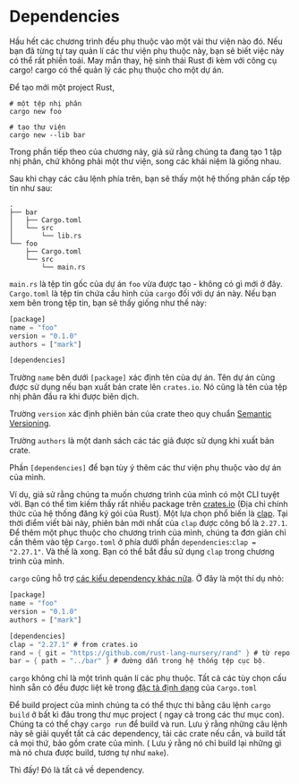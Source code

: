 # Dependencies

Hầu hết các chương trình đều phụ thuộc vào một vài thư viện nào đó. Nếu bạn đã từng tự tay quản lí các thư viện phụ thuộc này, bạn sẽ biết việc này có thể rất phiền toái. May mắn thay, hệ sinh thái Rust đi kèm với công cụ cargo! cargo có thể quản lý các phụ thuộc cho một dự án.

Để tạo mới một project Rust,

```rust,mdbook-runnable,editable
# một tệp nhị phân
cargo new foo

# tạo thư viện
cargo new --lib bar
```

Trong phần tiếp theo của chương này, giả sử rằng chúng ta đang tạo 1 tập nhị phân, chứ không phải một thư viện, song các khái niệm là giống nhau.

Sau khi chạy các câu lệnh phía trên, bạn sẽ thấy một hệ thống phân cấp tệp tin như sau: 

```rust,mdbook-runnable,editable
.
├── bar
│   ├── Cargo.toml
│   └── src
│       └── lib.rs
└── foo
    ├── Cargo.toml
    └── src
        └── main.rs
```
`main.rs` là tệp tin gốc của dự án `foo` vừa được tạo - không có gì mới ở đây. `Cargo.toml` là tệp tin chứa cấu hình của `cargo` đối với dự án này. Nếu bạn xem bên trong tệp tin, bạn sẽ thấy giống như thế này: 
```rust
[package]
name = "foo"
version = "0.1.0"
authors = ["mark"]

[dependencies]
```
Trường `name` bên dưới `[package]` xác định tên của dự án. Tên dự án cũng được sử dụng nếu bạn xuất bản crate lên `crates.io`. Nó cũng là tên của tệp nhị phân đầu ra khi được biên dịch.

Trường `version` xác định phiên bản của crate theo quy chuẩn [Semantic Versioning](https://semver.org/).

Trường `authors` là một danh sách các tác giả được sử dụng khi xuất bản crate.

Phần `[dependencies]` để bạn tùy ý thêm các thư viện phụ thuộc vào dự án của mình.

Ví dụ, giả sử rằng chúng ta muốn chương trình của mình có một CLI tuyệt vời. Bạn có thể tìm kiếm thấy rất nhiều package trên [crates.io](https://crates.io/) (Địa chỉ chính thức của hệ thống đăng ký gói của Rust). Một lựa chọn phổ biến là [clap](https://crates.io/crates/clap). Tại thời điểm viết bài này, phiên bản mới nhất của `clap` được công bố là `2.27.1`. Để thêm một phục thuộc cho chương trình của mình, chúng ta đơn giản chỉ cần thêm vào tệp `Cargo.toml` ở phía dưới phần `dependencies`:`clap = "2.27.1"`.  Và thế là xong. Bạn có thể bắt đầu sử dụng `clap` trong chương trình của mình.

`cargo` cũng hỗ trợ [các kiểu dependency khác nữa](https://doc.rust-lang.org/cargo/reference/specifying-dependencies.html). Ở đây là một thí dụ nhỏ:

```rust
[package]
name = "foo"
version = "0.1.0"
authors = ["mark"]

[dependencies]
clap = "2.27.1" # from crates.io
rand = { git = "https://github.com/rust-lang-nursery/rand" } # từ repo online.
bar = { path = "../bar" } # đường dẫn trong hệ thống tệp cục bộ.
```
`cargo` không chỉ là một trình quản lí các phụ thuộc. Tất cả các tùy chọn cấu hình sẵn có đều được liệt kê trong [đặc tả định dạng](https://doc.rust-lang.org/cargo/reference/manifest.html) của `Cargo.toml`

Để  build project của mình chúng ta có thể  thực thi bằng câu lệnh `cargo build` ở bất kì đâu trong thư mục project ( ngay cả trong các thư mục con). Chúng ta có thể chạy `cargo run` để build và run. Lưu ý rằng những câu lệnh này sẽ giải quyết tất cả các dependency, tải các crate nếu cần, và build tất cả mọi thứ, bảo gồm crate của mình. ( Lưu ý rằng nó chỉ build lại những gì mà nó chưa được build, tương tự như `make`).

Thì đấy! Đó là tất cả về dependency.